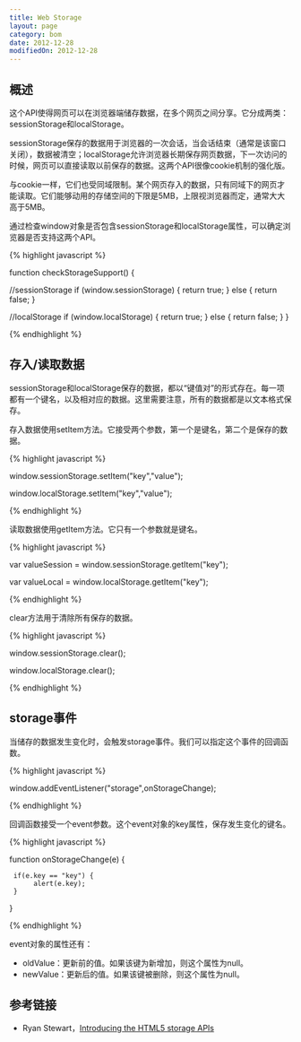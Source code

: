 ```yaml
---
title: Web Storage
layout: page
category: bom
date: 2012-12-28
modifiedOn: 2012-12-28
---
```


## 概述

这个API使得网页可以在浏览器端储存数据，在多个网页之间分享。它分成两类：sessionStorage和localStorage。

sessionStorage保存的数据用于浏览器的一次会话，当会话结束（通常是该窗口关闭），数据被清空；localStorage允许浏览器长期保存网页数据，下一次访问的时候，网页可以直接读取以前保存的数据。这两个API很像cookie机制的强化版。

与cookie一样，它们也受同域限制。某个网页存入的数据，只有同域下的网页才能读取。它们能够动用的存储空间的下限是5MB，上限视浏览器而定，通常大大高于5MB。

通过检查window对象是否包含sessionStorage和localStorage属性，可以确定浏览器是否支持这两个API。

{% highlight javascript %}

function checkStorageSupport() {
 
  //sessionStorage
  if (window.sessionStorage) {
    return true;
  } else {
    return false;
  }
   
  //localStorage
  if (window.localStorage) {
    return true;
  } else {
    return false;
  }
}

{% endhighlight %}

## 存入/读取数据

sessionStorage和localStorage保存的数据，都以“键值对”的形式存在。每一项都有一个键名，以及相对应的数据。这里需要注意，所有的数据都是以文本格式保存。

存入数据使用setItem方法。它接受两个参数，第一个是键名，第二个是保存的数据。

{% highlight javascript %}

window.sessionStorage.setItem("key","value");

window.localStorage.setItem("key","value");

{% endhighlight %}

读取数据使用getItem方法。它只有一个参数就是键名。

{% highlight javascript %}

var valueSession = window.sessionStorage.getItem("key");

var valueLocal = window.localStorage.getItem("key");

{% endhighlight %}

clear方法用于清除所有保存的数据。

{% highlight javascript %}

window.sessionStorage.clear();

window.localStorage.clear(); 

{% endhighlight %}

## storage事件

当储存的数据发生变化时，会触发storage事件。我们可以指定这个事件的回调函数。

{% highlight javascript %}

window.addEventListener("storage",onStorageChange);

{% endhighlight %}

回调函数接受一个event参数。这个event对象的key属性，保存发生变化的键名。

{% highlight javascript %}

function onStorageChange(e) {

     if(e.key == "key") {
          alert(e.key);    
     }
    
}

{% endhighlight %}

event对象的属性还有：

- oldValue：更新前的值。如果该键为新增加，则这个属性为null。
- newValue：更新后的值。如果该键被删除，则这个属性为null。

## 参考链接

-  Ryan Stewart，[Introducing the HTML5 storage APIs](http://www.adobe.com/devnet/html5/articles/html5-storage-apis.html)
